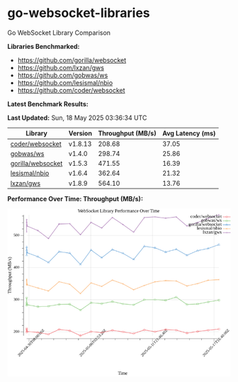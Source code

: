 # go-websocket-libraries

Go WebSocket Library Comparison

**Libraries Benchmarked:**

- https://github.com/gorilla/websocket
- https://github.com/lxzan/gws
- https://github.com/gobwas/ws
- https://github.com/lesismal/nbio
- https://github.com/coder/websocket

**Latest Benchmark Results:**

<!-- BENCHMARK_TABLE_START -->
**Last Updated:** Sun, 18 May 2025 03:36:34 UTC

| Library                                         | Version         | Throughput (MB/s) | Avg Latency (ms) |
| ----------------------------------------------- | --------------- | ----------------- | ---------------- |
| [coder/websocket](https://github.com/coder/websocket) | v1.8.13 | 208.68 | 37.05 |
| [gobwas/ws](https://github.com/gobwas/ws) | v1.4.0 | 298.74 | 25.86 |
| [gorilla/websocket](https://github.com/gorilla/websocket) | v1.5.3 | 471.55 | 16.39 |
| [lesismal/nbio](https://github.com/lesismal/nbio) | v1.6.4 | 362.64 | 21.32 |
| [lxzan/gws](https://github.com/lxzan/gws) | v1.8.9 | 564.10 | 13.76 |
<!-- BENCHMARK_TABLE_END -->

**Performance Over Time: Throughput (MB/s):**

![Benchmark Performance Graph](benchmark_performance.png)